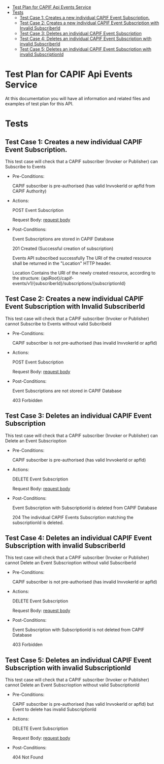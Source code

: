 - [Test Plan for CAPIF Api Events Service](#test-plan-for-capif-api-events-service)
- [Tests](#tests)
  - [Test Case 1: Creates a new individual CAPIF Event Subscription.](#test-case-1-creates-a-new-individual-capif-event-subscription)
  - [Test Case 2: Creates a new individual CAPIF Event Subscription with Invalid SubscriberId](#test-case-2-creates-a-new-individual-capif-event-subscription-with-invalid-subscriberid)
  - [Test Case 3: Deletes an individual CAPIF Event Subscription](#test-case-3-deletes-an-individual-capif-event-subscription)
  - [Test Case 4: Deletes an individual CAPIF Event Subscription with invalid SubscriberId](#test-case-4-deletes-an-individual-capif-event-subscription-with-invalid-subscriberid)
  - [Test Case 5: Deletes an individual CAPIF Event Subscription with invalid SubscriptionId](#test-case-5-deletes-an-individual-capif-event-subscription-with-invalid-subscriptionid)
 


# Test Plan for CAPIF Api Events Service
At this documentation you will have all information and related files and examples of test plan for this API.

# Tests

## Test Case 1: Creates a new individual CAPIF Event Subscription.
  
  This test case will check that a CAPIF subscriber (Invoker or Publisher) can Subscribe to Events 

* Pre-Conditions: 
  
  CAPIF subscriber is pre-authorised (has valid InvvokerId or apfId from CAPIF Authority) 

* Actions:

  POST Event Subscription
    
  Request Body: [request body](tc1_post_body_example.json)

* Post-Conditions:
  
  Event Subscriptions are stored in CAPIF Database

  201 Created (Successful creation of subscription) 

  Events API subscribed successfully The URI of the created resource shall be returned in the "Location" HTTP header. 

  Location Contains the URI of the newly created resource, according to the structure: {apiRoot}/capif-events/v1/{subscriberId}/subscriptions/{subscriptionId}

## Test Case 2: Creates a new individual CAPIF Event Subscription with Invalid SubscriberId
  
  This test case will check that a CAPIF subscriber (Invoker or Publisher) cannot Subscribe to Events without valid SubcribeId

* Pre-Conditions: 
  
  CAPIF subscriber is not pre-authorised (has invalid InvvokerId or apfId) 

* Actions:

  POST Event Subscription
    
  Request Body: [request body](tc1_post_body_example.json)

* Post-Conditions:
  
  Event Subscriptions are not stored in CAPIF Database

  403 Forbidden
  
## Test Case 3: Deletes an individual CAPIF Event Subscription
  
  This test case will check that a CAPIF subscriber (Invoker or Publisher) can Delete an Event Subscrioption

* Pre-Conditions: 
  
  CAPIF subscriber is pre-authorised (has valid InvvokerId or apfId)  

* Actions:

  DELETE Event Subscription
    
  Request Body: [request body](tc1_post_body_example.json)

* Post-Conditions:
  
  Event Subscription with SubscriptionId is deleted from CAPIF Database

  204 The individual CAPIF Events Subscription matching the subscriptionId is deleted.

## Test Case 4: Deletes an individual CAPIF Event Subscription with invalid SubscriberId
  
  This test case will check that a CAPIF subscriber (Invoker or Publisher) cannot Delete an Event Subscrioption without valid SubscriberId

* Pre-Conditions: 
  
  CAPIF subscriber is not pre-authorised (has invalid InvvokerId or apfId) 

* Actions:

  DELETE Event Subscription
    
  Request Body: [request body](tc1_post_body_example.json)

* Post-Conditions:
  
  Event Subscription with SubscriptionId is not deleted from CAPIF Database

  403 Forbidden

## Test Case 5: Deletes an individual CAPIF Event Subscription with invalid SubscriptionId
  
  This test case will check that a CAPIF subscriber (Invoker or Publisher) cannot Delete an Event Subscrioption without valid SubscriptionId

* Pre-Conditions: 
  
  CAPIF subscriber is pre-authorised (has valid InvvokerId or apfId) but Event to delete has invalid SubscriptionId
  
* Actions:

  DELETE Event Subscription
    
  Request Body: [request body](tc1_post_body_example.json)

* Post-Conditions:
  
  404 Not Found


